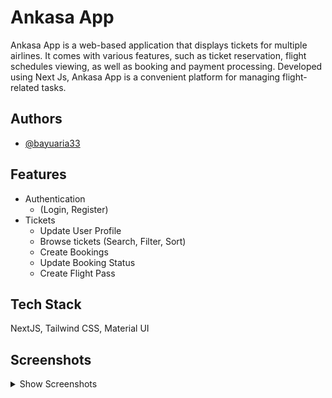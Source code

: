 # Ankasa App

Ankasa App is a web-based application that displays tickets for multiple airlines. It comes with various features, such as ticket reservation, flight schedules viewing, as well as booking and payment processing. Developed using Next Js, Ankasa App is a convenient platform for managing flight-related tasks.

## Authors

- [@bayuaria33](https://github.com/bayuaria33)

## Features

- Authentication
  - (Login, Register)
- Tickets
  - Update User Profile
  - Browse tickets (Search, Filter, Sort)
  - Create Bookings
  - Update Booking Status
  - Create Flight Pass

## Tech Stack

NextJS, Tailwind CSS, Material UI

## Screenshots

<details>
    <summary>Show Screenshots</summary>

| Landing Page                  |
| --------------------------------------------- |
| ![Landing](/screenshots/ss_landing.png) |

| Login Screen                        | Register Screen                           |
| ----------------------------------- | ----------------------------------------- |
| ![Login](/screenshots/ss_login.png) | ![Register](/screenshots/ss_register.png) |

| Flight Ticket Details Page | Search Tickets                          |
| --------------------------------------- | --------------------------------------- |
| ![Detail](/screenshots/ss_ticket_details.png) | ![Tickets](/screenshots/ss_tickets.png) |

| My Bookings Page                          | Profile Page                            |
| ----------------------------------------- | --------------------------------------- |
| ![Bookings](/screenshots/ss_bookings.png) | ![Profile](/screenshots/ss_profile.png) |

| Payment Page                             | Booking Pass Page                 |
| ---------------------------------------- | --------------------------------- |
| ![Payments](/screenshots/ss_payment.png) | ![Pass](/screenshots/ss_pass.png) |

</details>
